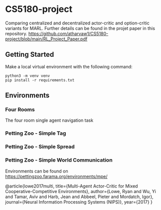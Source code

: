 # CS5180-project
Comparing  centralized and decentralized actor-critic and option-critic variants for MARL.
Further details can be found in the  projet paper in this repository. https://github.com/atharvaw1/CS5180-project/blob/main/RL_Project_Paper.pdf

## Getting Started

Make a local virtual environment with the following command:

```
python3 -m venv venv
pip install -r requirements.txt
```


## Environments


### Four Rooms

The four room single agent navigation task

### Petting Zoo - Simple Tag

### Petting Zoo - Simple Spread

### Petting Zoo - Simple World Communication

Environments can be found on https://pettingzoo.farama.org/environments/mpe/

@article{lowe2017multi,
  title={Multi-Agent Actor-Critic for Mixed Cooperative-Competitive Environments},
  author={Lowe, Ryan and Wu, Yi and Tamar, Aviv and Harb, Jean and Abbeel, Pieter and Mordatch, Igor},
  journal={Neural Information Processing Systems (NIPS)},
  year={2017}
}
